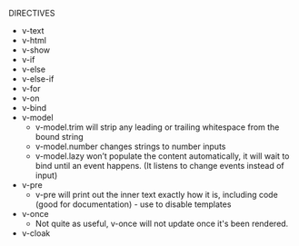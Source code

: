 DIRECTIVES

* v-text
* v-html
* v-show
* v-if
* v-else
* v-else-if
* v-for
* v-on
* v-bind
* v-model
  * v-model.trim will strip any leading or trailing whitespace from the bound string
  * v-model.number changes strings to number inputs
  * v-model.lazy won’t populate the content automatically, it will wait to bind until an event happens. (It listens to change events instead of input)
* v-pre
  * v-pre will print out the inner text exactly how it is, including code (good for documentation) - use to disable templates
* v-once
  * Not quite as useful, v-once will not update once it's been rendered.
* v-cloak
